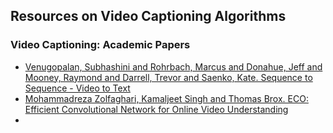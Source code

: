 <h2>Resources on Video Captioning Algorithms</h2>

<h3>Video Captioning: Academic Papers</h3>
<ul>
<li><a href="https://vsubhashini.github.io/s2vt.html">Venugopalan, Subhashini and Rohrbach, Marcus and Donahue, Jeff
and Mooney, Raymond and Darrell, Trevor and Saenko, Kate. Sequence to Sequence - Video to Text</a></li>
<li><a href="https://github.com/mzolfaghari/ECO-efficient-video-understanding">Mohammadreza Zolfaghari, Kamaljeet Singh and Thomas Brox. ECO: Efficient Convolutional Network for Online Video Understanding
</a></li>
<li><a href=""></a></li>
</ul>
